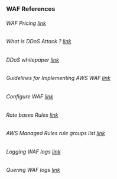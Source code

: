 ### WAF References
###### WAF Pricing [link](https://aws.amazon.com/waf/pricing/)
###### What is DDoS Attack ? [link](https://aws.amazon.com/shield/ddos-attack-protection/)
###### DDoS whitepaper [link](https://d0.awsstatic.com/whitepapers/Security/DDoS_White_Paper.pdf)
###### Guidelines for Implementing AWS WAF [link](https://d1.awsstatic.com/whitepapers/guidelines-implementing-aws-waf.pdf)
###### Configure WAF [link](https://aws.amazon.com/premiumsupport/knowledge-center/waf-configure-comprehensive-logging/)
###### Rate bases Rules [link](https://docs.aws.amazon.com/waf/latest/developerguide/waf-rule-statement-type-rate-based.html)
###### AWS Managed Rules rule groups list [link](https://docs.aws.amazon.com/waf/latest/developerguide/aws-managed-rule-groups-list.html)
###### Logging WAF logs [link](https://docs.aws.amazon.com/waf/latest/developerguide/logging.html)
###### Quering WAF logs [link](https://docs.aws.amazon.com/athena/latest/ug/waf-logs.html)
